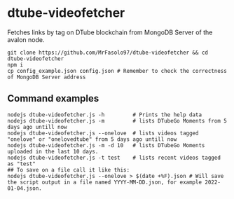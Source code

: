 # dtube-videofetcher
Fetches links by tag on DTube blockchain from MongoDB Server of the avalon node.

    git clone https://github.com/MrFasolo97/dtube-videofetcher && cd dtube-videofetcher
    npm i
    cp config_example.json config.json # Remember to check the correctness of MongoDB Server address
 ## Command examples
    nodejs dtube-videofetcher.js -h         # Prints the help data
    nodejs dtube-videofetcher.js -m         # lists DTubeGo Moments from 5 days ago untill now
    nodejs dtube-videofetcher.js --onelove  # lists videos tagged "onelove" or "onelovedtube" from 5 days ago untill now
    nodejs dtube-videofetcher.js -m -d 10   # lists DTubeGo Moments uploaded in the last 10 days.
    nodejs dtube-videofetcher.js -t test    # lists recent videos tagged as "test"
    ## To save on a file call it like this:
    nodejs dtube-videofetcher.js --onelove > $(date +%F).json # Will save the script output in a file named YYYY-MM-DD.json, for example 2022-01-04.json.
